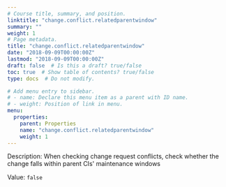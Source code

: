 ```yaml
---
# Course title, summary, and position.
linktitle: "change.conflict.relatedparentwindow"
summary: ""
weight: 1
# Page metadata.
title: "change.conflict.relatedparentwindow"
date: "2018-09-09T00:00:00Z"
lastmod: "2018-09-09T00:00:00Z"
draft: false  # Is this a draft? true/false
toc: true  # Show table of contents? true/false
type: docs  # Do not modify.

# Add menu entry to sidebar.
# - name: Declare this menu item as a parent with ID name.
# - weight: Position of link in menu.
menu:
  properties:
    parent: Properties
    name: "change.conflict.relatedparentwindow"
    weight: 1
---
```


Description: When checking change request conflicts, check whether the change falls within parent CIs' maintenance windows


Value: `false`